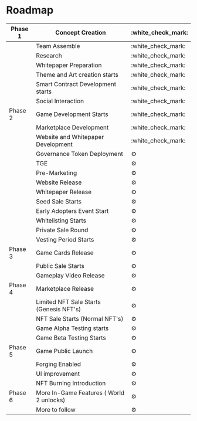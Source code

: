 # Roadmap

| Phase 1 | Concept Creation                         | :white\_check\_mark: |
| ------- | ---------------------------------------- | -------------------- |
|         | Team Assemble                            | :white\_check\_mark: |
|         | Research                                 | :white\_check\_mark: |
|         | Whitepaper Preparation                   | :white\_check\_mark: |
|         | Theme and Art creation starts            | :white\_check\_mark: |
|         | Smart Contract Development starts        | :white\_check\_mark: |
|         | Social Interaction                       | :white\_check\_mark: |
| Phase 2 | Game Development Starts                  | :white\_check\_mark: |
|         | Marketplace Development                  | :white\_check\_mark: |
|         | Website and Whitepaper Development       | :white\_check\_mark: |
|         | Governance Token Deployment              | :gear:               |
|         | TGE                                      | :gear:               |
|         | Pre-Marketing                            | :gear:               |
|         | Website Release                          | :gear:               |
|         | Whitepaper Release                       | :gear:               |
|         | Seed Sale Starts                         | :gear:               |
|         | Early Adopters Event Start               | :gear:               |
|         | Whitelisting Starts                      | :gear:               |
|         | Private Sale Round                       | :gear:               |
|         | Vesting Period Starts                    | :gear:               |
| Phase 3 | Game Cards Release                       | :gear:               |
|         | Public Sale Starts                       | :gear:               |
|         | Gameplay Video Release                   | :gear:               |
| Phase 4 | Marketplace Release                      | :gear:               |
|         | Limited NFT Sale Starts (Genesis NFT's)  | :gear:               |
|         | NFT Sale Starts (Normal NFT's)           | :gear:               |
|         | Game Alpha Testing starts                | :gear:               |
|         | Game Beta Testing Starts                 | :gear:               |
| Phase 5 | Game Public Launch                       | :gear:               |
|         | Forging Enabled                          | :gear:               |
|         | UI improvement                           | :gear:               |
|         | NFT Burning Introduction                 | :gear:               |
| Phase 6 | More In-Game Features ( World 2 unlocks) | :gear:               |
|         | More to follow                           | :gear:               |
